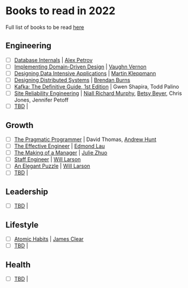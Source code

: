 # Books to read in 2022

Full list of books to be read [here](./README.md)

## Engineering
- [ ] [Database Internals](https://www.amazon.com/Database-Internals-Deep-Distributed-Systems/dp/1492040347) | [Alex Petrov](https://www.amazon.com/Alex-Petrov/e/B07YC94DMN)
- [ ] [Implementing Domain-Driven Design](https://www.amazon.com/Implementing-Domain-Driven-Design-Vaughn-Vernon-dp-0321834577/dp/0321834577) | [Vaughn Vernon](https://www.amazon.com/Vaughn-Vernon/e/B0096T71SA)
- [ ] [Designing Data Intensive Applications](https://www.amazon.com/Designing-Data-Intensive-Applications-Reliable-Maintainable/dp/1449373321) | [Martin Kleppmann](https://www.amazon.com/Martin-Kleppmann/e/B00Q43XKD6)
- [ ] [Designing Distributed Systems](https://www.amazon.com/Designing-Distributed-Systems-Patterns-Paradigms/dp/1491983647) | [Brendan Burns](https://www.amazon.com/kindle-dbs/entity/author/B007VXCDVS)
- [ ] [Kafka: The Definitive Guide, 1st Edition](https://www.amazon.com/Kafka-Definitive-Real-Time-Stream-Processing/dp/1491936169) | Gwen Shapira, Todd Palino
- [ ] [Site Reliability Engineering](https://www.amazon.com/Site-Reliability-Engineering-Production-Systems/dp/149192912X) | [Niall Richard Murphy](https://www.amazon.com/Niall-Richard-Murphy/e/B001IQWES6), [Betsy Beyer](https://www.amazon.com/Betsy-Beyer/e/B01DVIXR0C), Chris Jones, Jennifer Petoff
- [ ] [TBD]() | []()

## Growth
- [ ] [The Pragmatic Programmer](https://www.amazon.com/Pragmatic-Programmer-journey-mastery-Anniversary/dp/0135957052) | David Thomas, [Andrew Hunt](https://www.amazon.com/Andrew-Hunt/e/B001HMRWA6)
- [ ] [The Effective Engineer](https://www.amazon.com/Effective-Engineer-Engineering-Disproportionate-Meaningful/dp/0996128107) | [Edmond Lau](https://www.amazon.com/Edmond-Lau/e/B00V00XWG8)
- [ ] [The Making of a Manager](https://www.amazon.com/Making-Manager-What-Everyone-Looks/dp/0735219567) | [Julie Zhuo](https://www.amazon.com/Julie-Zhuo/e/B07K6R94SM)
- [ ] [Staff Engineer](https://www.amazon.com/Staff-Engineer-Leadership-beyond-management/dp/1736417916) | [Will Larson](https://www.amazon.com/Will-Larson/e/B07RCW6CWQ)
- [ ] [An Elegant Puzzle](https://www.amazon.com/Elegant-Puzzle-Systems-Engineering-Management/dp/1732265186) | [Will Larson](https://www.amazon.com/Will-Larson/e/B07RCW6CWQ)
- [ ] [TBD]() | []()

## Leadership
- [ ] [TBD]() | []()

## Lifestyle
- [ ] [Atomic Habits](https://www.amazon.com/Atomic-Habits-Proven-Build-Break/dp/0735211299) | [James Clear](https://www.amazon.com/James-Clear/e/B07DJTJC3X)
- [ ] [TBD]() | []()

## Health
- [ ] [TBD]() | []()
